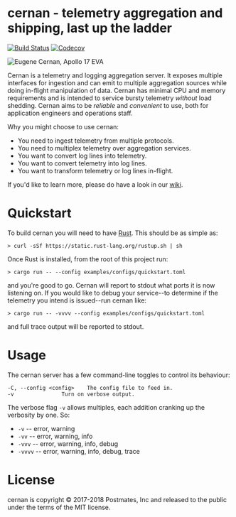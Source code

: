 # cernan - telemetry aggregation and shipping, last up the ladder

[![Build Status](https://travis-ci.com/postmates/cernan.svg?branch=master)](https://travis-ci.com/postmates/cernan) [![Codecov](https://img.shields.io/codecov/c/github/postmates/cernan.svg)](https://codecov.io/gh/postmates/cernan)

![Eugene Cernan, Apollo 17 EVA](Gene-Cernan-1-578x485.jpg)

Cernan is a telemetry and logging aggregation server. It exposes multiple
interfaces for ingestion and can emit to multiple aggregation sources while doing
in-flight manipulation of data. Cernan has minimal CPU and memory requirements
and is intended to service bursty telemetry _without_ load shedding. Cernan aims
to be _reliable_ and _convenient_ to use, both for application engineers and
operations staff.

Why you might choose to use cernan:

  * You need to ingest telemetry from multiple protocols.
  * You need to multiplex telemetry over aggregation services.
  * You want to convert log lines into telemetry.
  * You want to convert telemetry into log lines.
  * You want to transform telemetry or log lines in-flight.

If you'd like to learn more, please do have a look in
our [wiki](https://github.com/postmates/cernan/wiki/).

# Quickstart

To build cernan you will need to
have [Rust](https://www.rust-lang.org/en-US/). This should be as simple as:

    > curl -sSf https://static.rust-lang.org/rustup.sh | sh

Once Rust is installed, from the root of this project run:

    > cargo run -- --config examples/configs/quickstart.toml

and you're good to go. Cernan will report to stdout what ports it is now
listening on. If you would like to debug your service--to determine if the
telemetry you intend is issued--run cernan like:

    > cargo run -- -vvvv --config examples/configs/quickstart.toml

and full trace output will be reported to stdout.

# Usage

The cernan server has a few command-line toggles to control its behaviour:

```
-C, --config <config>    The config file to feed in.
-v               Turn on verbose output.
```

The verbose flag `-v` allows multiples, each addition cranking up the verbosity
by one. So:

* `-v` -- error, warning
* `-vv` -- error, warning, info
* `-vvv` -- error, warning, info, debug
* `-vvvv` -- error, warning, info, debug, trace

# License

cernan is copyright © 2017-2018 Postmates, Inc and released to the public under the
terms of the MIT license.
